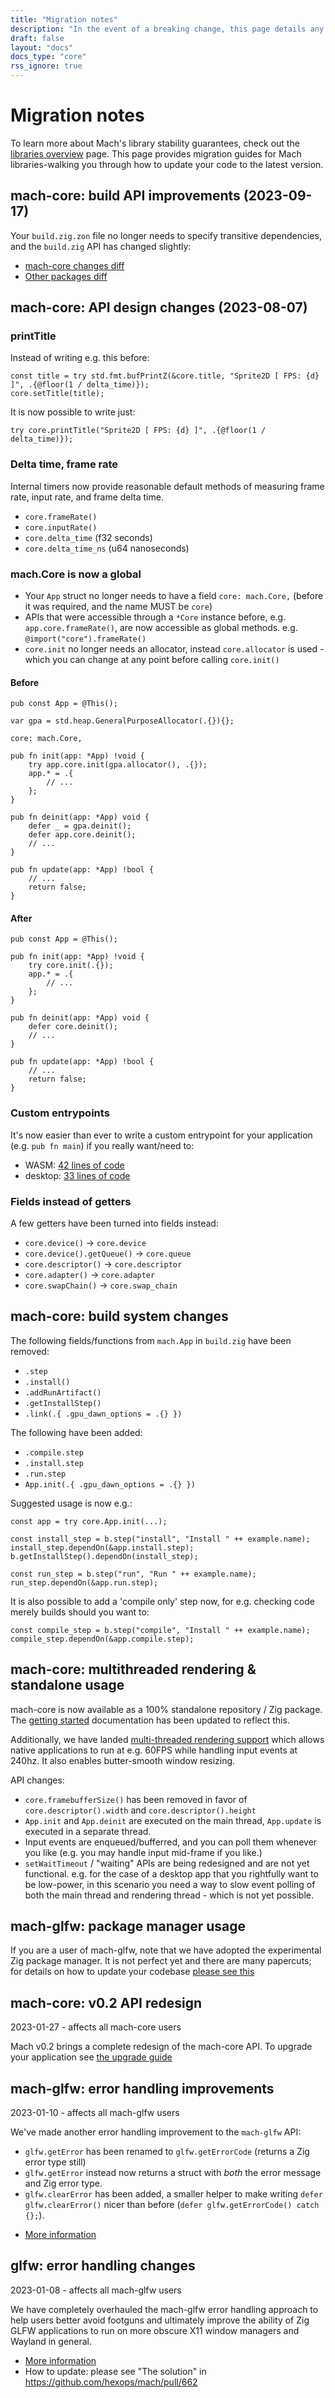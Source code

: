 ```yaml
---
title: "Migration notes"
description: "In the event of a breaking change, this page details any migration steps neccessary to upgrade your code to the latest version of Mach core or one of our standalone libraries."
draft: false
layout: "docs"
docs_type: "core"
rss_ignore: true
---
```


# Migration notes

To learn more about Mach's library stability guarantees, check out the [libraries overview](../../pkg) page. This page provides migration guides for Mach libraries-walking you through how to update your code to the latest version.

## mach-core: build API improvements (2023-09-17)

Your `build.zig.zon` file no longer needs to specify transitive dependencies, and the `build.zig` API has changed slightly:

* [mach-core changes diff](https://github.com/hexops/mach-core-starter-project/commit/1bab9664f78eec5e71005fc0e341625a23995201)
* [Other packages diff](https://github.com/hexops/machengine.org/commit/0a8723ea2be0f109348713e689467f0bf8786429)

## mach-core: API design changes (2023-08-07)

### printTitle

Instead of writing e.g. this before:

```zig
const title = try std.fmt.bufPrintZ(&core.title, "Sprite2D [ FPS: {d} ]", .{@floor(1 / delta_time)});
core.setTitle(title);
```

It is now possible to write just:

```zig
try core.printTitle("Sprite2D [ FPS: {d} ]", .{@floor(1 / delta_time)});
```

### Delta time, frame rate

Internal timers now provide reasonable default methods of measuring frame rate, input rate, and frame delta time.

* `core.frameRate()`
* `core.inputRate()`
* `core.delta_time` (f32 seconds)
* `core.delta_time_ns` (u64 nanoseconds)

### mach.Core is now a global

* Your `App` struct no longer needs to have a field `core: mach.Core,` (before it was required, and the name MUST be `core`)
* APIs that were accessible through a `*Core` instance before, e.g. `app.core.frameRate()`, are now accessible as global methods. e.g. `@import("core").frameRate()`
* `core.init` no longer needs an allocator, instead `core.allocator` is used - which you can change at any point before calling `core.init()`

#### Before

```zig
pub const App = @This();

var gpa = std.heap.GeneralPurposeAllocator(.{}){};

core: mach.Core,

pub fn init(app: *App) !void {
    try app.core.init(gpa.allocator(), .{});
    app.* = .{
        // ...
    };
}

pub fn deinit(app: *App) void {
    defer _ = gpa.deinit();
    defer app.core.deinit();
    // ...
}

pub fn update(app: *App) !bool {
    // ...
    return false;
}
```

#### After

```zig
pub const App = @This();

pub fn init(app: *App) !void {
    try core.init(.{});
    app.* = .{
        // ...
    };
}

pub fn deinit(app: *App) void {
    defer core.deinit();
    // ...
}

pub fn update(app: *App) !bool {
    // ...
    return false;
}
```

### Custom entrypoints

It's now easier than ever to write a custom entrypoint for your application (e.g. `pub fn main`) if you really want/need to:

* WASM: [42 lines of code](https://github.com/hexops/mach-core/blob/7a3d7e469dfc3893acbca163be79ed426c634317/src/platform/wasm/main.zig)
* desktop: [33 lines of code](https://github.com/hexops/mach-core/blob/7a3d7e469dfc3893acbca163be79ed426c634317/src/platform/native/main.zig)

### Fields instead of getters

A few getters have been turned into fields instead:

* `core.device()` -> `core.device`
* `core.device().getQueue()` -> `core.queue`
* `core.descriptor()` -> `core.descriptor`
* `core.adapter()` -> `core.adapter`
* `core.swapChain()` -> `core.swap_chain`

## mach-core: build system changes

The following fields/functions from `mach.App` in `build.zig` have been removed:

* `.step`
* `.install()`
* `.addRunArtifact()`
* `.getInstallStep()`
* `.link(.{ .gpu_dawn_options = .{} })`

The following have been added:

* `.compile.step`
* `.install.step`
* `.run.step`
* `App.init(.{ .gpu_dawn_options = .{} })`

Suggested usage is now e.g.:

```zig
const app = try core.App.init(...);

const install_step = b.step("install", "Install " ++ example.name);
install_step.dependOn(&app.install.step);
b.getInstallStep().dependOn(install_step);

const run_step = b.step("run", "Run " ++ example.name);
run_step.dependOn(&app.run.step);
```

It is also possible to add a 'compile only' step now, for e.g. checking code merely builds should you want to:

```zig
const compile_step = b.step("compile", "Install " ++ example.name);
compile_step.dependOn(&app.compile.step);
```

## mach-core: multithreaded rendering & standalone usage

mach-core is now available as a 100% standalone repository / Zig package. The [getting started](../getting-started) documentation has been updated to reflect this.

Additionally, we have landed [multi-threaded rendering support](https://github.com/hexops/mach-core/pull/15) which allows native applications to run at e.g. 60FPS while handling input events at 240hz. It also enables butter-smooth window resizing.

API changes:

* `core.framebufferSize()` has been removed in favor of `core.descriptor().width` and `core.descriptor().height`
* `App.init` and `App.deinit` are executed on the main thread, `App.update` is executed in a separate thread.
* Input events are enqueued/bufferred, and you can poll them whenever you like (e.g. you may handle input mid-frame if you like.)
* `setWaitTimeout` / "waiting" APIs are being redesigned and are not yet functional. e.g. for the case of a  desktop app that you rightfully want to be low-power, in this scenario you need a way to slow event polling of both the main thread and rendering thread - which is not yet possible.

## mach-glfw: package manager usage

If you are a user of mach-glfw, note that we have adopted the experimental Zig package manager. It is not perfect yet and there are many papercuts; for details on how to update your codebase [please see this](https://github.com/hexops/mach/issues/861#issuecomment-1638185447)

## mach-core: v0.2 API redesign
<div class="subtext">2023-01-27 - affects all mach-core users</div>

Mach v0.2 brings a complete redesign of the mach-core API. To upgrade your application see [the upgrade guide](2023-core-api)

## mach-glfw: error handling improvements
<div class="subtext">2023-01-10 - affects all mach-glfw users</div>

We've made another error handling improvement to the `mach-glfw` API:

- `glfw.getError` has been renamed to `glfw.getErrorCode` (returns a Zig error type still)
- `glfw.getError` instead now returns a struct with _both_ the error message and Zig error type.
- `glfw.clearError` has been added, a smaller helper to make writing `defer glfw.clearError()` nicer than before (`defer glfw.getErrorCode() catch {};`).

* [More information](https://github.com/hexops/mach/pull/668)

## glfw: error handling changes
<div class="subtext">2023-01-08 - affects all mach-glfw users</div>

We have completely overhauled the mach-glfw error handling approach to help users better avoid footguns and ultimately improve the ability of Zig GLFW applications to run on more obscure X11 window managers and Wayland in general.

* [More information](https://github.com/hexops/mach/pull/662)
* How to update: please see "The solution" in https://github.com/hexops/mach/pull/662
